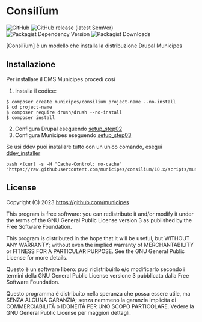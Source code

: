 # Consilĭum
![GitHub](https://img.shields.io/github/license/municipes/consilium?style=for-the-badge)
![GitHub release (latest SemVer)](https://img.shields.io/github/v/release/municipes/consilium?sort=semver&style=for-the-badge)
![Packagist Dependency Version](https://img.shields.io/packagist/dependency-v/municipes/consilium/drupal/recommended-project?style=for-the-badge)
![Packagist Downloads](https://img.shields.io/packagist/dt/municipes/consilium?style=for-the-badge)

[Consilĭum] è un modello che installa la distribuzione Drupal Municipes

## Installazione
Per installare il CMS Municipes procedi così
1) Installa il codice:
```shell
$ composer create municipes/consilium project-name --no-install
$ cd project-name
$ composer require drush/drush --no-install
$ composer install
```
2) Configura Drupal eseguendo [setup_step02](scripts/setup_step02__configure_drupal.sh)
3) Configura Municipes eseguendo [setup_step03](scripts/setup_step03__configure_municipes.sh)

Se usi ddev puoi installare tutto con un unico comando, esegui [ddev_installer](scripts/municipes_ddev_installer.sh)
```shell
bash <(curl -s -H "Cache-Control: no-cache" "https://raw.githubusercontent.com/municipes/consilium/10.x/scripts/municipes_ddev_installer.sh")
```

## License

Copyright (C) 2023 https://github.com/municipes

This program is free software: you can redistribute it and/or modify it under the terms of the GNU General Public License version 3 as published by the Free Software Foundation.

This program is distributed in the hope that it will be useful, but WITHOUT ANY WARRANTY; without even the implied warranty of MERCHANTABILITY or FITNESS FOR A PARTICULAR PURPOSE. See the GNU General Public License for more details.

Questo è un software libero: puoi ridistribuirlo e/o modificarlo secondo i termini della GNU General Public License versione 3 pubblicata dalla Free Software Foundation.

Questo programma è distribuito nella speranza che possa essere utile, ma SENZA ALCUNA GARANZIA; senza nemmeno la garanzia implicita di COMMERCIABILITÀ o IDONEITÀ PER UNO SCOPO PARTICOLARE. Vedere la GNU General Public License per maggiori dettagli.
